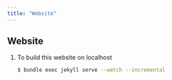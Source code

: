 ```yaml
---
title: "Website"
---
```


## Website
1. To build this website on localhost
    ```bash
    $ bundle exec jekyll serve --watch --incremental
    ```